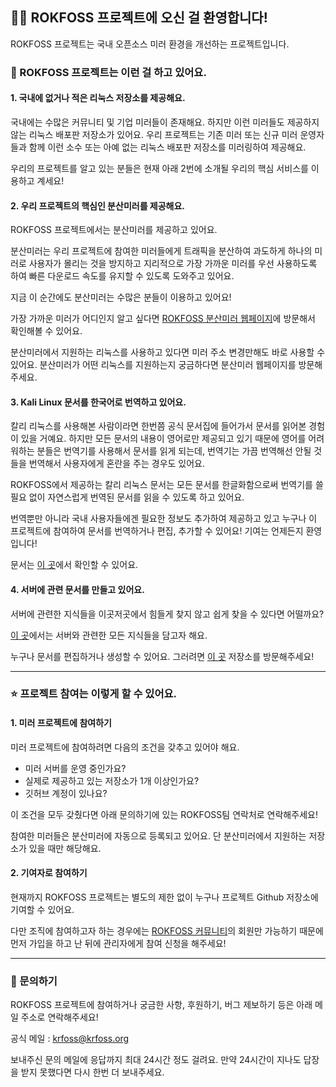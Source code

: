 ## 👋🏻 ROKFOSS 프로젝트에 오신 걸 환영합니다!

ROKFOSS 프로젝트는 국내 오픈소스 미러 환경을 개선하는 프로젝트입니다.


### 📌 ROKFOSS 프로젝트는 이런 걸 하고 있어요.

#### 1. 국내에 없거나 적은 리눅스 저장소를 제공해요.

국내에는 수많은 커뮤니티 및 기업 미러들이 존재해요. 하지만 이런 미러들도 제공하지 않는 리눅스 배포판 저장소가 있어요. 우리 프로젝트는 기존 미러 또는 신규 미러 운영자들과 함께 이런 소수 또는 아예 없는 리눅스 배포판 저장소를 미러링하여 제공해요.

우리의 프로젝트를 알고 있는 분들은 현재 아래 2번에 소개될 우리의 핵심 서비스를 이용하고 계세요! 

#### 2. 우리 프로젝트의 핵심인 분산미러를 제공해요.

ROKFOSS 프로젝트에서는 분산미러를 제공하고 있어요. 

분산미러는 우리 프로젝트에 참여한 미러들에게 트래픽을 분산하여 과도하게 하나의 미러로 사용자가 몰리는 것을 방지하고 지리적으로 가장 가까운 미러를 우선 사용하도록 하여 빠른 다운로드 속도를 유지할 수 있도록 도와주고 있어요. 

지금 이 순간에도 분산미러는 수많은 분들이 이용하고 있어요!

가장 가까운 미러가 어디인지 알고 싶다면 [ROKFOSS 분산미러 웹페이지](https://http.krfoss.org/)에 방문해서 확인해볼 수 있어요. 

분산미러에서 지원하는 리눅스를 사용하고 있다면 미러 주소 변경만해도 바로 사용할 수 있어요. 분산미러가 어떤 리눅스를 지원하는지 궁금하다면 분산미러 웹페이지를 방문해주세요. 

#### 3. Kali Linux 문서를 한국어로 번역하고 있어요.

칼리 리눅스를 사용해본 사람이라면 한번쯤 공식 문서집에 들어가서 문서를 읽어본 경험이 있을 거예요. 하지만 모든 문서의 내용이 영어로만 제공되고 있기 때문에 영어를 어려워하는 분들은 번역기를 사용해서 문서를 읽게 되는데, 번역기는 가끔 번역해선 안될 것들을 번역해서 사용자에게 혼란을 주는 경우도 있어요.

ROKFOSS에서 제공하는 칼리 리눅스 문서는 모든 문서를 한글화함으로써 번역기를 쓸 필요 없이 자연스럽게 번역된 문서를 읽을 수 있도록 하고 있어요. 

번역뿐만 아니라 국내 사용자들에겐 필요한 정보도 추가하여 제공하고 있고 누구나 이 프로젝트에 참여하여 문서를 번역하거나 편집, 추가할 수 있어요! 기여는 언제든지 환영입니다!

문서는 [이 곳](https://github.com/KRFOSS/kali-docs)에서 확인할 수 있어요.

#### 4. 서버에 관련 문서를 만들고 있어요.

서버에 관련한 지식들을 이곳저곳에서 힘들게 찾지 않고 쉽게 찾을 수 있다면 어떨까요? 

[이 곳](https://docs.krfoss.org/)에서는 서버와 관련한 모든 지식들을 담고자 해요. 

누구나 문서를 편집하거나 생성할 수 있어요. 그러려면 [이 곳](https://github.com/KRFOSS/krfoss-docs) 저장소를 방문해주세요!

---

### ⭐ 프로젝트 참여는 이렇게 할 수 있어요.

#### 1. 미러 프로젝트에 참여하기

미러 프로젝트에 참여하려면 다음의 조건을 갖추고 있어야 해요.
- 미러 서버를 운영 중인가요?
- 실제로 제공하고 있는 저장소가 1개 이상인가요?
- 깃허브 계정이 있나요?

이 조건을 모두 갖췄다면 아래 문의하기에 있는 ROKFOSS팀 연락처로 연락해주세요! 

참여한 미러들은 분산미러에 자동으로 등록되고 있어요. 단 분산미러에서 지원하는 저장소가 있을 때만 해당해요.

#### 2. 기여자로 참여하기

현재까지 ROKFOSS 프로젝트는 별도의 제한 없이 누구나 프로젝트 Github 저장소에 기여할 수 있어요. 

다만 조직에 참여하고자 하는 경우에는 [ROKFOSS 커뮤니티](https://chat.krfoss.org)의 회원만 가능하기 때문에 먼저 가입을 하고 난 뒤에 관리자에게 참여 신청을 해주세요!

---

### 📮 문의하기

ROKFOSS 프로젝트에 참여하거나 궁금한 사항, 후원하기, 버그 제보하기 등은 아래 메일 주소로 연락해주세요!

공식 메일 : krfoss@krfoss.org

보내주신 문의 메일에 응답까지 최대 24시간 정도 걸려요. 만약 24시간이 지나도 답장을 받지 못했다면 다시 한번 더 보내주세요. 
